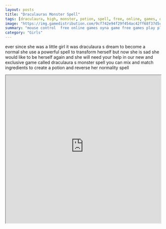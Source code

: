 ```yaml
---
layout: posts
title: "Draculauras Monster Spell"
tags: [draculaura, high, monster, potion, spell, free, online, games, oyna, game, free, games, play, play, games]
image: "https://img.gamedistribution.com/9cf742e94f29f454ac42ff68f37d5cc4.jpg"
summary: "mouse control  free online games oyna game free games play play games"
category: "Girls"
---
```


ever since she was a little girl it was draculaura s dream to become a normal she use a powerful spell to transform herself but now she is sad she would like to be herself again and she will need your help in our new and exclusive game called draculaura s monster spell you can mix and match ingredients to create a potion and reverse her normality spell

<iframe width="100%" height="480px;" src="https://flash.gamedistribution.com?game=9cf742e94f29f454ac42ff68f37d5cc4"></iframe>